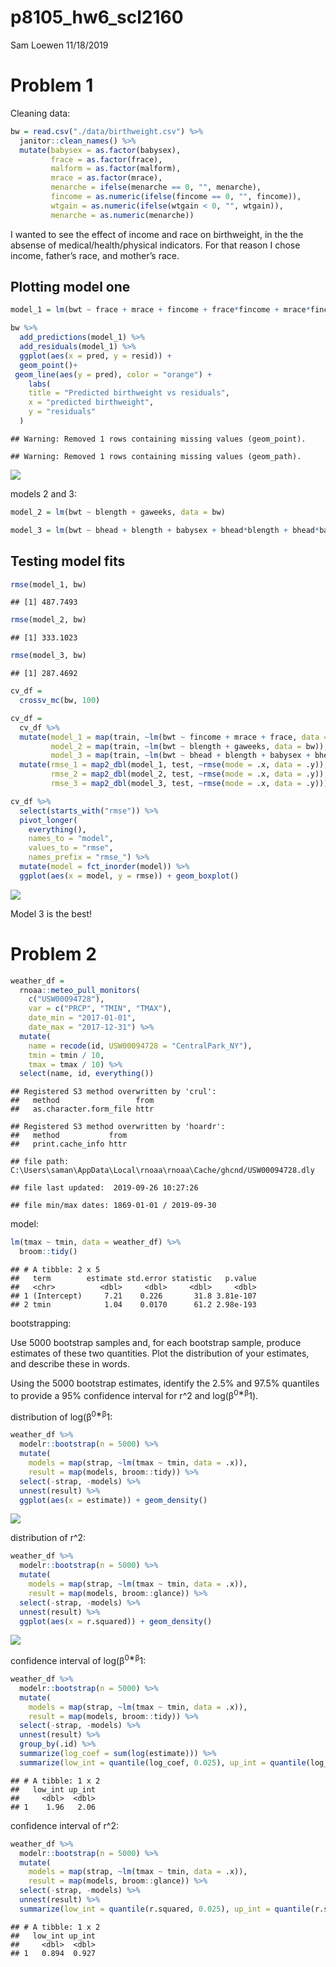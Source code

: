 p8105\_hw6\_scl2160
================
Sam Loewen
11/18/2019

# Problem 1

Cleaning data:

``` r
bw = read.csv("./data/birthweight.csv") %>% 
  janitor::clean_names() %>% 
  mutate(babysex = as.factor(babysex),
         frace = as.factor(frace),
         malform = as.factor(malform),
         mrace = as.factor(mrace),
         menarche = ifelse(menarche == 0, "", menarche),
         fincome = as.numeric(ifelse(fincome == 0, "", fincome)),
         wtgain = as.numeric(ifelse(wtgain < 0, "", wtgain)),
         menarche = as.numeric(menarche))
```

I wanted to see the effect of income and race on birthweight, in the the
absense of medical/health/physical indicators. For that reason I chose
income, father’s race, and mother’s
race.

## Plotting model one

``` r
model_1 = lm(bwt ~ frace + mrace + fincome + frace*fincome + mrace*fincome, data = bw)

bw %>% 
  add_predictions(model_1) %>% 
  add_residuals(model_1) %>% 
  ggplot(aes(x = pred, y = resid)) +
  geom_point()+
 geom_line(aes(y = pred), color = "orange") +
    labs(
    title = "Predicted birthweight vs residuals",
    x = "predicted birthweight",
    y = "residuals"
  )
```

    ## Warning: Removed 1 rows containing missing values (geom_point).

    ## Warning: Removed 1 rows containing missing values (geom_path).

![](p8105_hw6_scl2160_files/figure-gfm/unnamed-chunk-2-1.png)<!-- -->

models 2 and 3:

``` r
model_2 = lm(bwt ~ blength + gaweeks, data = bw)

model_3 = lm(bwt ~ bhead + blength + babysex + bhead*blength + bhead*babysex + blength*babysex + bhead*blength*babysex, data = bw)
```

## Testing model fits

``` r
rmse(model_1, bw)
```

    ## [1] 487.7493

``` r
rmse(model_2, bw)
```

    ## [1] 333.1023

``` r
rmse(model_3, bw)
```

    ## [1] 287.4692

``` r
cv_df = 
  crossv_mc(bw, 100) 

cv_df = 
  cv_df %>% 
  mutate(model_1 = map(train, ~lm(bwt ~ fincome + mrace + frace, data = bw)), 
         model_2 = map(train, ~lm(bwt ~ blength + gaweeks, data = bw)),
         model_3 = map(train, ~lm(bwt ~ bhead + blength + babysex + bhead*blength + bhead*babysex + blength*babysex + bhead*blength*babysex, data = bw))) %>% 
  mutate(rmse_1 = map2_dbl(model_1, test, ~rmse(mode = .x, data = .y)),
         rmse_2 = map2_dbl(model_2, test, ~rmse(mode = .x, data = .y)),
         rmse_3 = map2_dbl(model_3, test, ~rmse(mode = .x, data = .y)))

cv_df %>% 
  select(starts_with("rmse")) %>% 
  pivot_longer(
    everything(),
    names_to = "model", 
    values_to = "rmse",
    names_prefix = "rmse_") %>% 
  mutate(model = fct_inorder(model)) %>% 
  ggplot(aes(x = model, y = rmse)) + geom_boxplot()
```

![](p8105_hw6_scl2160_files/figure-gfm/unnamed-chunk-5-1.png)<!-- -->

Model 3 is the best\!

# Problem 2

``` r
weather_df = 
  rnoaa::meteo_pull_monitors(
    c("USW00094728"),
    var = c("PRCP", "TMIN", "TMAX"), 
    date_min = "2017-01-01",
    date_max = "2017-12-31") %>%
  mutate(
    name = recode(id, USW00094728 = "CentralPark_NY"),
    tmin = tmin / 10,
    tmax = tmax / 10) %>%
  select(name, id, everything())
```

    ## Registered S3 method overwritten by 'crul':
    ##   method                 from
    ##   as.character.form_file httr

    ## Registered S3 method overwritten by 'hoardr':
    ##   method           from
    ##   print.cache_info httr

    ## file path:          C:\Users\saman\AppData\Local\rnoaa\rnoaa\Cache/ghcnd/USW00094728.dly

    ## file last updated:  2019-09-26 10:27:26

    ## file min/max dates: 1869-01-01 / 2019-09-30

model:

``` r
lm(tmax ~ tmin, data = weather_df) %>% 
  broom::tidy()
```

    ## # A tibble: 2 x 5
    ##   term        estimate std.error statistic   p.value
    ##   <chr>          <dbl>     <dbl>     <dbl>     <dbl>
    ## 1 (Intercept)     7.21    0.226       31.8 3.81e-107
    ## 2 tmin            1.04    0.0170      61.2 2.98e-193

bootstrapping:

Use 5000 bootstrap samples and, for each bootstrap sample, produce
estimates of these two quantities. Plot the distribution of your
estimates, and describe these in words.

Using the 5000 bootstrap estimates, identify the 2.5% and 97.5%
quantiles to provide a 95% confidence interval for r^2 and
log(β<sup>0∗β</sup>1).

distribution of log(β<sup>0∗β</sup>1:

``` r
weather_df %>% 
  modelr::bootstrap(n = 5000) %>% 
  mutate(
    models = map(strap, ~lm(tmax ~ tmin, data = .x)),
    result = map(models, broom::tidy)) %>% 
  select(-strap, -models) %>% 
  unnest(result) %>% 
  ggplot(aes(x = estimate)) + geom_density()
```

![](p8105_hw6_scl2160_files/figure-gfm/unnamed-chunk-8-1.png)<!-- -->

distribution of r^2:

``` r
weather_df %>% 
  modelr::bootstrap(n = 5000) %>% 
  mutate(
    models = map(strap, ~lm(tmax ~ tmin, data = .x)),
    result = map(models, broom::glance)) %>% 
  select(-strap, -models) %>% 
  unnest(result) %>% 
  ggplot(aes(x = r.squared)) + geom_density()
```

![](p8105_hw6_scl2160_files/figure-gfm/unnamed-chunk-9-1.png)<!-- -->

confidence interval of log(β<sup>0∗β</sup>1:

``` r
weather_df %>% 
  modelr::bootstrap(n = 5000) %>% 
  mutate(
    models = map(strap, ~lm(tmax ~ tmin, data = .x)),
    result = map(models, broom::tidy)) %>% 
  select(-strap, -models) %>% 
  unnest(result) %>% 
  group_by(.id) %>% 
  summarize(log_coef = sum(log(estimate))) %>% 
  summarize(low_int = quantile(log_coef, 0.025), up_int = quantile(log_coef, .975))
```

    ## # A tibble: 1 x 2
    ##   low_int up_int
    ##     <dbl>  <dbl>
    ## 1    1.96   2.06

confidence interval of r^2:

``` r
weather_df %>% 
  modelr::bootstrap(n = 5000) %>% 
  mutate(
    models = map(strap, ~lm(tmax ~ tmin, data = .x)),
    result = map(models, broom::glance)) %>% 
  select(-strap, -models) %>% 
  unnest(result) %>% 
  summarize(low_int = quantile(r.squared, 0.025), up_int = quantile(r.squared, .975))
```

    ## # A tibble: 1 x 2
    ##   low_int up_int
    ##     <dbl>  <dbl>
    ## 1   0.894  0.927
